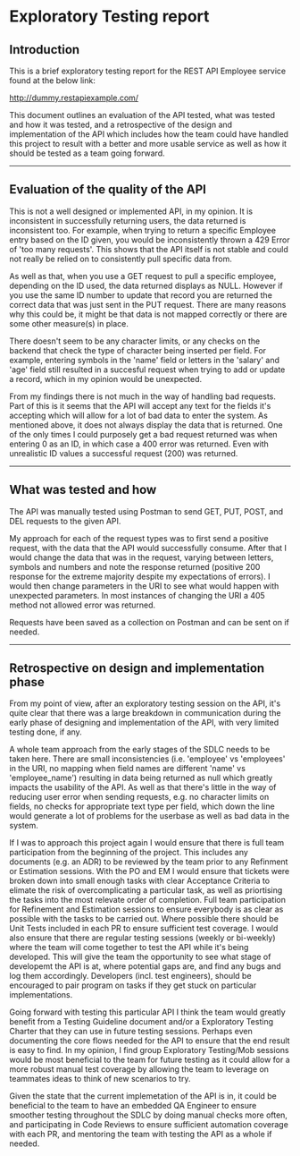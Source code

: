 # Exploratory Testing report

## Introduction
This is a brief exploratory testing report for the REST API Employee service found at the below link:

http://dummy.restapiexample.com/

This document outlines an evaluation of the API tested, what was tested and how it was tested, and a retrospective of the design and implementation of the API which includes how the team could have handled this project to result with a better and more usable service as well as how it should be tested as a team going forward.

---
## Evaluation of the quality of the API


This is not a well designed or implemented API, in my opinion. It is inconsistent in successfully returning users, the data returned is inconsistent too. For example, when trying to return a specific Employee entry based on the ID given, you would be inconsistently thrown a 429 Error of 'too many requests'. This shows that the API itself is not stable and could not really be relied on to consistently pull specific data from.

As well as that, when you use a GET request to pull a specific employee, depending on the ID used, the data returned displays as NULL. However if you use the same ID number to update that record you are returned the correct data that was just sent in the PUT request. There are many reasons why this could be, it might be that data is not mapped correctly or there are some other measure(s) in place. 

There doesn't seem to be any character limits, or any checks on the backend that check the type of character being inserted per field. For example, entering symbols in the 'name' field or letters in the 'salary' and 'age' field still resulted in a succesful request when trying to add or update a record, which in my opinion would be unexpected.

From my findings there is not much in the way of handling bad requests. Part of this is it seems that the API will accept any text for the fields it's accepting which will allow for a lot of bad data to enter the system. As mentioned above, it does not always display the data that is returned. One of the only times I could purposely get a bad request returned was when entering 0 as an ID, in which case a 400 error was returned. Even with unrealistic ID values a successful request (200) was returned. 

---
## What was tested and how


The API was manually tested using Postman to send GET, PUT, POST, and DEL requests to the given API. 

My approach for each of the request types was to first send a positive request, with the data that the API would successfully consume. After that I would change the data that was in the request, varying between letters, symbols and numbers and note the response returned (positive 200 response for the extreme majority despite my expectations of errors). I would then change parameters in the URI to see what would happen with unexpected parameters. In most instances of changing the URI a 405 method not allowed error was returned.

Requests have been saved as a collection on Postman and can be sent on if needed.

---
## Retrospective on design and implementation phase


From my point of view, after an exploratory testing session on the API, it's quite clear that there was a large breakdown in communication during the early phase of designing and implementation of the API, with very limited testing done, if any.

A whole team approach from the early stages of the SDLC needs to be taken here. There are small inconsistencies (i.e. 'employee' vs 'employees' in the URI, no mapping when field names are different 'name' vs 'employee_name') resulting in data being returned as null which greatly impacts the usability of the API. As well as that there's little in the way of reducing user error when sending requests, e.g. no character limits on fields, no checks for appropriate text type per field, which down the line would generate a lot of problems for the userbase as well as bad data in the system.

If I was to approach this project again I would ensure that there is full team participation from the beginning of the project. This includes any documents (e.g. an ADR) to be reviewed by the team prior to any Refinment or Estimation sessions. With the PO and EM I would ensure that tickets were broken down into small enough tasks with clear Acceptance Criteria to elimate the risk of overcomplicating a particular task, as well as priortising the tasks into the most relevate order of completion. Full team participation for Refinement and Estimation sessions to ensure everybody is as clear as possible with the tasks to be carried out. Where possible there should be Unit Tests included in each PR to ensure sufficient test coverage. I would also ensure that there are regular testing sessions (weekly or bi-weekly) where the team will come together to test the API while it's being developed. This will give the team the opportunity to see what stage of developemt the API is at, where potential gaps are, and find any bugs and log them accordingly. Developers (incl. test engineers), should be encouraged to pair program on tasks if they get stuck on particular implementations.

Going forward with testing this particular API I think the team would greatly benefit from a Testing Guideline document and/or a Exploratory Testing Charter that they can use in future testing sessions. Perhaps even documenting the core flows needed for the API to ensure that the end result is easy to find. In my opinion, I find group Exploratory Testing/Mob sessions would be most beneficial to the team for future testing as it could allow for a more robust manual test coverage by allowing the team to leverage on teammates ideas to think of new scenarios to try. 

Given the state that the current implemetation of the API is in, it could be beneficial to the team to have an embedded QA Engineer to ensure smoother testing throughout the SDLC by doing manual checks more often, and participating in Code Reviews to ensure sufficient automation coverage with each PR, and mentoring the team with testing the API as a whole if needed.